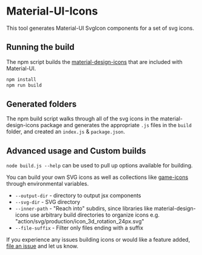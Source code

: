 # Material-UI-Icons

This tool generates Material-UI SvgIcon components for a set of svg icons.

## Running the build
The npm script builds the [material-design-icons](https://github.com/google/material-design-icons) 
that are included with Material-UI.

```sh
npm install
npm run build
```

## Generated folders
The npm build script walks through all of the svg icons in the material-design-icons package
 and generates the appropriate `.js` files in the `build` folder, and created an `index.js` &
 `package.json`.

## Advanced usage and Custom builds

`node build.js --help` can be used to pull up options available for building.

You can build your own SVG icons as well as collections like [game-icons](http://game-icons.net/) 
through environmental variables.

* `--output-dir` - directory to output jsx components
* `--svg-dir` - SVG directory
* `--inner-path` - "Reach into" subdirs, since libraries like material-design-icons
  use arbitrary build directories to organize icons
  e.g. "action/svg/production/icon_3d_rotation_24px.svg"
* `--file-suffix` - Filter only files ending with a suffix

If you experience any issues building icons or would like a feature added,
[file an issue](https://github.com/callemall/material-ui/issues) and let us
know.

